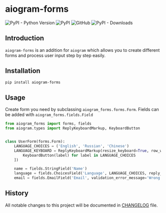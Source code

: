 # aiogram-forms
![PyPI - Python Version](https://img.shields.io/pypi/pyversions/aiogram-forms)
![PyPI](https://img.shields.io/pypi/v/aiogram-forms)
![GitHub](https://img.shields.io/github/license/13g10n/aiogram-forms)
![PyPI - Downloads](https://img.shields.io/pypi/dm/aiogram-forms?label=installs)

## Introduction
`aiogram-forms` is an addition for `aiogram` which allows you to create different forms and process user input step by step easily.

## Installation
```bash
pip install aiogram-forms
```

## Usage
Create form you need by subclassing `aiogram_forms.forms.Form`. Fields can be added with `aiogram_forms.fields.Field` 
```python
from aiogram_forms import forms, fields
from aiogram.types import ReplyKeyboardMarkup, KeyboardButton


class UserForm(forms.Form):
    LANGUAGE_CHOICES = ('English', 'Russian', 'Chinese')
    LANGUAGE_KEYBOARD = ReplyKeyboardMarkup(resize_keyboard=True, row_width=3).add(*[
        KeyboardButton(label) for label in LANGUAGE_CHOICES
    ])

    name = fields.StringField('Name')
    language = fields.ChoicesField('Language', LANGUAGE_CHOICES, reply_keyboard=LANGUAGE_KEYBOARD)
    email = fields.EmailField('Email', validation_error_message='Wrong email format!')
```

## History
All notable changes to this project will be documented in [CHANGELOG](CHANGELOG.md) file.
